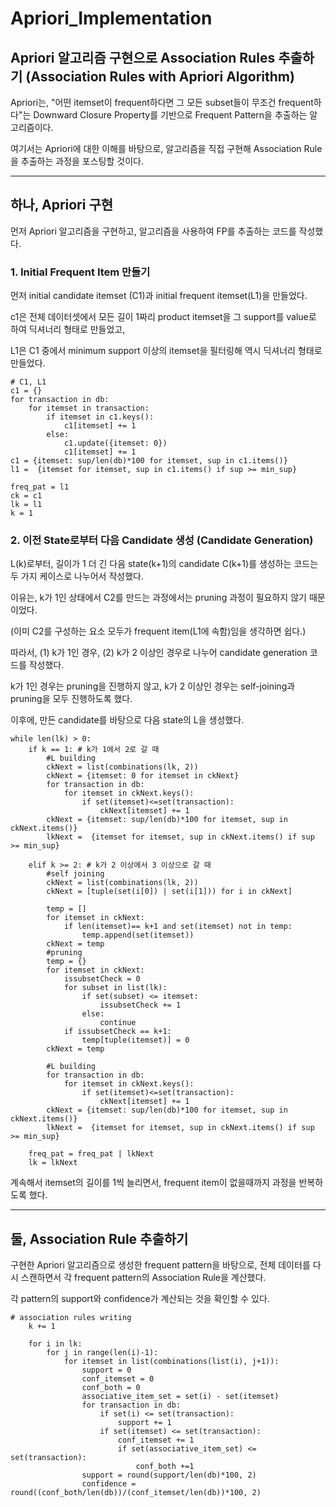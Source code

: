 # Apriori_Implementation
## Apriori 알고리즘 구현으로 Association Rules 추출하기 (Association Rules with Apriori Algorithm)

Apriori는, "어떤 itemset이 frequent하다면 그 모든 subset들이 무조건 frequent하다"는 Downward Closure Property를 기반으로 Frequent Pattern을 추출하는 알고리즘이다.

여기서는 Apriori에 대한 이해를 바탕으로, 알고리즘을 직접 구현해 Association Rule을 추출하는 과정을 포스팅할 것이다.
- - -

## 하나, Apriori 구현
먼저 Apriori 알고리즘을 구현하고, 알고리즘을 사용하여 FP를 추출하는 코드를 작성했다.

 

### 1. Initial Frequent Item 만들기
먼저 initial candidate itemset (C1)과 initial frequent itemset(L1)을 만들었다.

c1은 전체 데이터셋에서 모든 길이 1짜리 product itemset을 그 support를 value로 하여 딕셔너리 형태로 만들었고,

L1은 C1 중에서 minimum support 이상의 itemset을 필터링해 역시 딕셔너리 형태로 만들었다.


```
# C1, L1
c1 = {}
for transaction in db:
    for itemset in transaction:
        if itemset in c1.keys():
            c1[itemset] += 1
        else:
            c1.update({itemset: 0})
            c1[itemset] += 1
c1 = {itemset: sup/len(db)*100 for itemset, sup in c1.items()}
l1 =  {itemset for itemset, sup in c1.items() if sup >= min_sup}

freq_pat = l1
ck = c1
lk = l1
k = 1
```


### 2. 이전 State로부터 다음 Candidate 생성 (Candidate Generation)

L(k)로부터, 길이가 1 더 긴 다음 state(k+1)의 candidate C(k+1)를 생성하는 코드는 두 가지 케이스로 나누어서 작성했다.

이유는, k가 1인 상태에서 C2를 만드는 과정에서는 pruning 과정이 필요하지 않기 때문이었다.

(이미 C2를 구성하는 요소 모두가 frequent item(L1에 속함)임을 생각하면 쉽다.)

 

따라서, (1) k가 1인 경우, (2) k가 2 이상인 경우로 나누어 candidate generation 코드를 작성했다.

k가 1인 경우는 pruning을 진행하지 않고, k가 2 이상인 경우는 self-joining과 pruning을 모두 진행하도록 했다.

이후에, 만든 candidate를 바탕으로 다음 state의 L을 생성했다.


```
while len(lk) > 0:
    if k == 1: # k가 1에서 2로 갈 때
        #L building
        ckNext = list(combinations(lk, 2))
        ckNext = {itemset: 0 for itemset in ckNext}
        for transaction in db:
            for itemset in ckNext.keys():
                if set(itemset)<=set(transaction):
                    ckNext[itemset] += 1
        ckNext = {itemset: sup/len(db)*100 for itemset, sup in ckNext.items()}
        lkNext =  {itemset for itemset, sup in ckNext.items() if sup >= min_sup}
        
    elif k >= 2: # k가 2 이상에서 3 이상으로 갈 때
        #self joining
        ckNext = list(combinations(lk, 2))
        ckNext = [tuple(set(i[0]) | set(i[1])) for i in ckNext]
        
        temp = []
        for itemset in ckNext:
            if len(itemset)== k+1 and set(itemset) not in temp:
                temp.append(set(itemset))       
        ckNext = temp
        #pruning
        temp = {}
        for itemset in ckNext:
            issubsetCheck = 0
            for subset in list(lk):
                if set(subset) <= itemset:
                    issubsetCheck += 1
                else:
                    continue
            if issubsetCheck == k+1:
                temp[tuple(itemset)] = 0
        ckNext = temp

        #L building
        for transaction in db:
            for itemset in ckNext.keys():
                if set(itemset)<=set(transaction):
                    ckNext[itemset] += 1
        ckNext = {itemset: sup/len(db)*100 for itemset, sup in ckNext.items()}
        lkNext =  {itemset for itemset, sup in ckNext.items() if sup >= min_sup}
    
    freq_pat = freq_pat | lkNext
    lk = lkNext
```

계속해서 itemset의 길이를 1씩 늘리면서, frequent item이 없을때까지 과정을 반복하도록 했다.

 - - -

## 둘, Association Rule 추출하기

구현한 Apriori 알고리즘으로 생성한 frequent pattern을 바탕으로, 전체 데이터를 다시 스캔하면서 각 frequent pattern의 Association Rule을 계산했다.

각 pattern의 support와 confidence가 계산되는 것을 확인할 수 있다.


```
# association rules writing
    k += 1
    
    for i in lk:
        for j in range(len(i)-1):
            for itemset in list(combinations(list(i), j+1)):
                support = 0
                conf_itemset = 0
                conf_both = 0
                associative_item_set = set(i) - set(itemset)
                for transaction in db:
                    if set(i) <= set(transaction): 
                        support += 1
                    if set(itemset) <= set(transaction):
                        conf_itemset += 1
                        if set(associative_item_set) <= set(transaction):
                            conf_both +=1        
                support = round(support/len(db)*100, 2)
                confidence = round((conf_both/len(db))/(conf_itemset/len(db))*100, 2)
 ```
 
